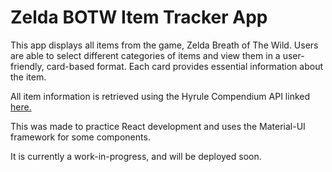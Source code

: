 # Zelda BOTW Item Tracker App

This app displays all items from the game, Zelda Breath of The Wild. Users are able to select different categories of items and view them in a user-friendly, card-based format. Each card provides essential information about the item.

All item information is retrieved using the Hyrule Compendium API linked [here.](https://gadhagod.github.io/Hyrule-Compendium-API/#/)

This was made to practice React development and uses the Material-UI framework for some components. 

It is currently a work-in-progress, and will be deployed soon.
